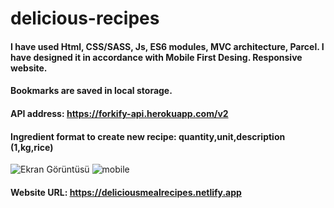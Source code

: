 # delicious-recipes
#### I have used Html, CSS/SASS, Js, ES6 modules, MVC architecture, Parcel. I have designed it in accordance with Mobile First Desing. Responsive website.
#### Bookmarks are saved in local storage.
#### API address: https://forkify-api.herokuapp.com/v2
#### Ingredient format to create new recipe: quantity,unit,description (1,kg,rice)

![Ekran Görüntüsü](https://user-images.githubusercontent.com/99605875/212409348-e7b76a3b-7893-4350-9bf4-f8a1d2239b88.png)
![mobile](https://user-images.githubusercontent.com/99605875/212409361-4d2dd086-f040-42d9-b365-ae470029d0c7.jpg)

#### Website URL: https://deliciousmealrecipes.netlify.app
